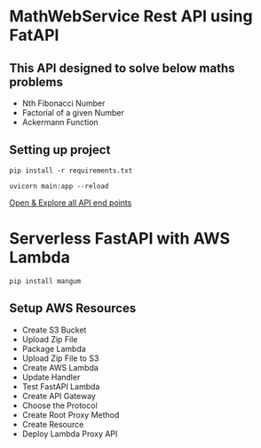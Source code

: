 # MathWebService Rest API using FatAPI

## This API designed to solve below maths problems
- Nth Fibonacci Number
- Factorial of a given Number
- Ackermann Function

## Setting up project
`pip install -r requirements.txt`

`uvicorn main:app --reload`

[Open & Explore all API end points](http://localhost:8000/docs)

# Serverless FastAPI with AWS Lambda
```
pip install mangum
```

## Setup AWS Resources
- Create S3 Bucket
- Upload Zip File
- Package Lambda
- Upload Zip File to S3
- Create AWS Lambda
- Update Handler
- Test FastAPI Lambda
- Create API Gateway
- Choose the Protocol
- Create Root Proxy Method
- Create Resource
- Deploy Lambda Proxy API
